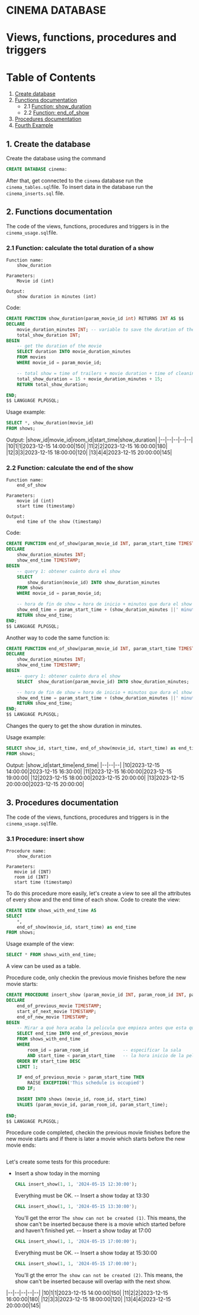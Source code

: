 # CINEMA DATABASE
# Views, functions, procedures and triggers

# Table of Contents
1. [Create database](#create)
2. [Functions documentation](#functions)
    - 2.1 [Function: show_duration](#show_duration)
    - 2.2 [Function: end_of_show](#end_of_showw)
3. [Procedures documentation](#procedures)
4. [Fourth Example](#fourth-examplehttpwwwfourthexamplecom)

## 1. Create the database <a name="create"></a>
Create the database using the command
```sql
CREATE DATABASE cinema:
```
After that, get connected to the `cinema` database run the `cinema_tables.sql`file.
To insert data in the database run the `cinema_inserts.sql` file.


## 2. Functions documentation <a name="functions"></a>
The code of the views, functions, procedures and triggers is in the `cinema_usage.sql`file.

### 2.1 Function: calculate the total duration of a show <a name="show_duration"></a>
```
Function name: 
    show_duration

Parameters:
    Movie id (int)

Output:
    show duration in minutes (int)
```

Code:
```sql
CREATE FUNCTION show_duration(param_movie_id int) RETURNS INT AS $$
DECLARE
    movie_duration_minutes INT; -- variable to save the duration of the movie
    total_show_duration INT;
BEGIN
    -- get the duration of the movie
    SELECT duration INTO movie_duration_minutes
    FROM movies
    WHERE movie_id = param_movie_id;

    -- total show = time of trailers + movie duration + time of cleaning
    total_show_duration = 15 + movie_duration_minutes + 15;
    RETURN total_show_duration;

END;
$$ LANGUAGE PLPGSQL;
```

Usage example:
```sql
SELECT *, show_duration(movie_id)
FROM shows;
```
Output:
|show_id|movie_id|room_id|start_time|show_duration|
|--|--|--|--|--|
|10|1|1|2023-12-15 14:00:00|150|
|11|2|2|2023-12-15 16:00:00|180|
|12|3|3|2023-12-15 18:00:00|120|
|13|4|4|2023-12-15 20:00:00|145|

### 2.2 Function: calculate the end of the show <a name="end_of_show"></a>
```
Function name:
    end_of_show

Parameters:
    movie id (int)
    start time (timestamp)

Output:
    end time of the show (timestamp)
````

Code:
```sql
CREATE FUNCTION end_of_show(param_movie_id INT, param_start_time TIMESTAMP) RETURNS TIMESTAMP AS $$
DECLARE
    show_duration_minutes INT;
    show_end_time TIMESTAMP;
BEGIN
    -- query 1: obtener cuánto dura el show
    SELECT 
        show_duration(movie_id) INTO show_duration_minutes
    FROM shows
    WHERE movie_id = param_movie_id;

    -- hora de fin de show = hora de inicio + minutos que dura el show
    show_end_time = param_start_time + (show_duration_minutes ||' minutes')::interval;
    RETURN show_end_time;
END;
$$ LANGUAGE PLPGSQL;
```

Another way to code the same function is:
```sql
CREATE FUNCTION end_of_show(param_movie_id INT, param_start_time TIMESTAMP) RETURNS TIMESTAMP AS $$
DECLARE
    show_duration_minutes INT;
    show_end_time TIMESTAMP;
BEGIN
    -- query 1: obtener cuánto dura el show
    SELECT  show_duration(param_movie_id) INTO show_duration_minutes;

    -- hora de fin de show = hora de inicio + minutos que dura el show
    show_end_time = param_start_time + (show_duration_minutes ||' minutes')::interval;
    RETURN show_end_time;
END;
$$ LANGUAGE PLPGSQL;
```
Changes the query to get the show duration in minutes.

Usage example:
```sql
SELECT show_id, start_time, end_of_show(movie_id, start_time) as end_time
FROM shows;
```
Output:
|show_id|start_time|end_time|
|--|--|--|
|10|2023-12-15 14:00:00|2023-12-15 16:30:00|
|11|2023-12-15 16:00:00|2023-12-15 19:00:00|
|12|2023-12-15 18:00:00|2023-12-15 20:00:00|
|13|2023-12-15 20:00:00|2023-12-15 20:00:00|


## 3. Procedures documentation <a name="procedures"></a>
The code of the views, functions, procedures and triggers is in the `cinema_usage.sql`file.

### 3.1 Procedure: insert show
```
Procedure name: 
    show_duration

Parameters:
   movie id (INT)
   room id (INT)
   start time (timestamp)
```

To do this procedure more easily, let's create a view to see all the attributes of every show and the end time of each show.
Code to create the view:
```sql
CREATE VIEW shows_with_end_time AS
SELECT
    *,
    end_of_show(movie_id, start_time) as end_time
FROM shows;
```
Usage example of the view:
```sql
SELECT * FROM shows_with_end_time;
```
A view can be used as a table.

Procedure code, only checkin the previous movie finishes before the new movie starts:
```sql
CREATE PROCEDURE insert_show (param_movie_id INT, param_room_id INT, param_start_time TIMESTAMP) AS $$
DECLARE
    end_of_previous_movie TIMESTAMP;
    start_of_next_movie TIMESTAMP;
    end_of_new_movie TIMESTAMP;
BEGIN
    -- Mirar a qué hora acaba la pelicula que empieza antes que esta que queremos programar
    SELECT end_time INTO end_of_previous_movie
    FROM shows_with_end_time
    WHERE
        room_id = param_room_id             -- especificar la sala
        AND start_time < param_start_time   -- la hora inicio de la peli anterior tiene que ser ANTES de que empiece la nueva peli
    ORDER BY start_time DESC                
    LIMIT 1;             

    IF end_of_previous_movie > param_start_time THEN
        RAISE EXCEPTION('This schedule is occupied')
    END IF;

    INSERT INTO shows (movie_id, room_id, start_time)
    VALUES (param_movie_id, param_room_id, param_start_time);
                     
END;
$$ LANGUAGE PLPGSQL;
```

Procedure code completed, checkin the previous movie finishes before the new movie starts and if there is later a movie which starts before the new movie ends:
```sql

```

Let's create some tests for this procedure:

- Insert a show today in the morning
    ```sql
    CALL insert_show(1, 1, '2024-05-15 12:30:00');
    ```
    Everything must be OK.
-- Insert a show today at 13:30
    ```sql
    CALL insert_show(1, 1, '2024-05-15 13:30:00');
    ```
    You'll get the error `The show can not be created (1)`. This means, the show can't be inserted because there is a movie which started before and haven't finished yet.
-- Insert a show today at 17:00
    ```sql
    CALL insert_show(1, 1, '2024-05-15 17:00:00');
    ```
    Everything must be OK.
-- Insert a show today at 15:30:00
    ```sql
    CALL insert_show(1, 1, '2024-05-15 17:00:00');
    ```
    You'll gt the error `The show can not be created (2)`. This means, the show can't be inserted because will overlap with the next show.



|--|--|--|--|--|
|10|1|1|2023-12-15 14:00:00|150|
|11|2|2|2023-12-15 16:00:00|180|
|12|3|3|2023-12-15 18:00:00|120|
|13|4|4|2023-12-15 20:00:00|145|